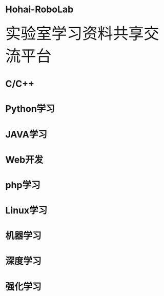 # Hohai-RoboLab
<font size=11 >实验室学习资料共享交流平台</font>
# C/C++
# Python学习
# JAVA学习
# Web开发
# php学习
# Linux学习
# 机器学习
# 深度学习
# 强化学习
